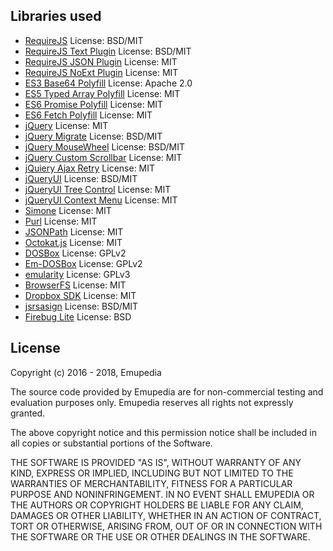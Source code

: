 ## Libraries used

* [RequireJS](https://github.com/requirejs/requirejs) License: BSD/MIT
* [RequireJS Text Plugin](https://github.com/requirejs/text) License: BSD/MIT
* [RequireJS JSON Plugin](https://github.com/millermedeiros/requirejs-plugins) License: MIT
* [RequireJS NoExt Plugin](https://github.com/millermedeiros/requirejs-plugins) License: MIT
* [ES3 Base64 Polyfill](https://github.com/davidchambers/Base64.js) License: Apache 2.0
* [ES5 Typed Array Polyfill](https://github.com/inexorabletash/polyfill) License: MIT
* [ES6 Promise Polyfill](https://github.com/stefanpenner/es6-promise) License: MIT
* [ES6 Fetch Polyfill](https://github.com/github/fetch) License: MIT
* [jQuery](https://github.com/jquery/jquery) License: MIT
* [jQuery Migrate](https://github.com/jquery/jquery-migrate) License: BSD/MIT
* [jQuery MouseWheel](https://github.com/jquery/jquery-mousewheel) License: BSD/MIT
* [jQuery Custom Scrollbar](https://github.com/malihu/malihu-custom-scrollbar-plugin) License: MIT
* [jQuiery Ajax Retry](https://github.com/johnkpaul/jquery-ajax-retry) License: MIT
* [jQueryUI](https://github.com/jquery/jquery-ui) License: BSD/MIT
* [jQueryUI Tree Control](https://github.com/tarunbatta/jqueryUiTreeControl) License: MIT
* [jQueryUI Context Menu](https://github.com/mar10/jquery-ui-contextmenu) License: MIT
* [Simone](https://github.com/cezarykluczynski/simone) License: MIT
* [Purl](https://github.com/allmarkedup/purl) License: MIT
* [JSONPath](https://code.google.com/archive/p/jsonpath) License: MIT
* [Octokat.js](https://github.com/philschatz/octokat.js) License: MIT
* [DOSBox](https://sourceforge.net/projects/dosbox) License: GPLv2
* [Em-DOSBox](https://github.com/dreamlayers/em-dosbox) License: GPLv2
* [emularity](https://github.com/db48x/emularity) License: GPLv3
* [BrowserFS](https://github.com/jvilk/BrowserFS) License: MIT
* [Dropbox SDK](https://github.com/dropbox/dropbox-sdk-js) License: MIT
* [jsrsasign](https://github.com/kjur/jsrsasign) License: BSD/MIT
* [Firebug Lite](https://github.com/firebug/firebug-lite) License: BSD

## License

Copyright (c) 2016 - 2018, Emupedia

The source code provided by Emupedia are for non-commercial testing and evaluation
purposes only. Emupedia reserves all rights not expressly granted.

The above copyright notice and this permission notice shall be included in
all copies or substantial portions of the Software.

THE SOFTWARE IS PROVIDED "AS IS", WITHOUT WARRANTY OF ANY KIND, EXPRESS OR
IMPLIED, INCLUDING BUT NOT LIMITED TO THE WARRANTIES OF MERCHANTABILITY,
FITNESS FOR A PARTICULAR PURPOSE AND NONINFRINGEMENT. IN NO EVENT SHALL
EMUPEDIA OR THE AUTHORS OR COPYRIGHT HOLDERS BE LIABLE FOR ANY CLAIM,
DAMAGES OR OTHER LIABILITY, WHETHER IN AN ACTION OF CONTRACT, TORT OR
OTHERWISE, ARISING FROM, OUT OF OR IN CONNECTION WITH THE SOFTWARE OR
THE USE OR OTHER DEALINGS IN THE SOFTWARE.